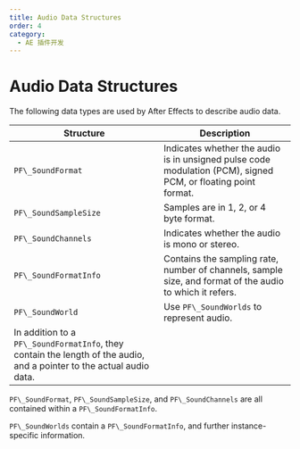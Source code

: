 ```yaml
---
title: Audio Data Structures
order: 4
category:
  - AE 插件开发
---
```


# Audio Data Structures

The following data types are used by After Effects to describe audio data.

| **Structure**                                                                                                         | **Description**                                                                                               |
| --------------------------------------------------------------------------------------------------------------------- | ------------------------------------------------------------------------------------------------------------- |
| `PF\_SoundFormat`                                                                                                     | Indicates whether the audio is in unsigned pulse code modulation (PCM), signed PCM, or floating point format. |
| `PF\_SoundSampleSize`                                                                                                 | Samples are in 1, 2, or 4 byte format.                                                                        |
| `PF\_SoundChannels`                                                                                                   | Indicates whether the audio is mono or stereo.                                                                |
| `PF\_SoundFormatInfo`                                                                                                 | Contains the sampling rate, number of channels, sample size, and format of the audio to which it refers.      |
| `PF\_SoundWorld`                                                                                                      | Use `PF\_SoundWorlds` to represent audio.                                                                     |
| In addition to a `PF\_SoundFormatInfo`, they contain the length of the audio, and a pointer to the actual audio data. |

`PF\_SoundFormat`, `PF\_SoundSampleSize`, and `PF\_SoundChannels` are all contained within a `PF\_SoundFormatInfo`.

`PF\_SoundWorlds` contain a `PF\_SoundFormatInfo`, and further instance-specific information.
